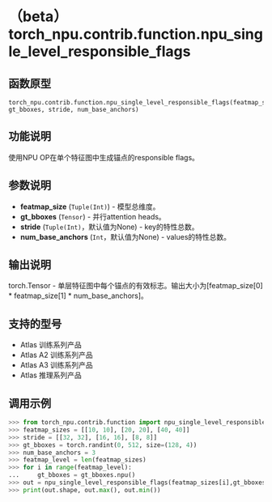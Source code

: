 # （beta）torch_npu.contrib.function.npu_single_level_responsible_flags

## 函数原型

```
torch_npu.contrib.function.npu_single_level_responsible_flags(featmap_size, gt_bboxes, stride, num_base_anchors)
```

## 功能说明

使用NPU OP在单个特征图中生成锚点的responsible flags。

## 参数说明

- **featmap_size** (`Tuple(Int)`) - 模型总维度。
- **gt_bboxes** (`Tensor`) - 并行attention heads。
- **stride** (`Tuple(Int)`，默认值为None) - key的特性总数。
- **num_base_anchors** (`Int`，默认值为None) - values的特性总数。

## 输出说明

torch.Tensor - 单层特征图中每个锚点的有效标志。输出大小为[featmap_size[0] \* featmap_size[1] \* num_base_anchors]。

## 支持的型号

- <term>Atlas 训练系列产品</term>
- <term>Atlas A2 训练系列产品</term>
- <term>Atlas A3 训练系列产品</term>
- <term>Atlas 推理系列产品</term>

## 调用示例

```python
>>> from torch_npu.contrib.function import npu_single_level_responsible_flags
>>> featmap_sizes = [[10, 10], [20, 20], [40, 40]]
>>> stride = [[32, 32], [16, 16], [8, 8]]
>>> gt_bboxes = torch.randint(0, 512, size=(128, 4))
>>> num_base_anchors = 3
>>> featmap_level = len(featmap_sizes)
>>> for i in range(featmap_level):
...     gt_bboxes = gt_bboxes.npu()
>>> out = npu_single_level_responsible_flags(featmap_sizes[i],gt_bboxes,stride[i],num_base_anchors)
>>> print(out.shape, out.max(), out.min())
```

